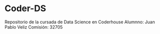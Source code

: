 # Coder-DS
Repositorio de la cursada de Data Science en Coderhouse
Alumnno: Juan Pablo Veliz
Comisión: 32705
